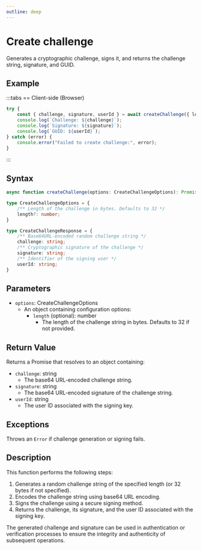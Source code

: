 ```yaml
---
outline: deep
---
```


# Create challenge

Generates a cryptographic challenge, signs it, and returns the challenge string, signature, and GUID.

## Example

:::tabs
== Client-side (Browser)
```typescript
try {
    const { challenge, signature, userId } = await createChallenge({ length: 32 });
    console.log(`Challenge: ${challenge}`);
    console.log(`Signature: ${signature}`);
    console.log(`GUID: ${userId}`);
} catch (error) {
    console.error("Failed to create challenge:", error);
}
```
:::

## Syntax

```typescript
async function createChallenge(options: CreateChallengeOptions): Promise<CreateChallengeResponse>

type CreateChallengeOptions = {
    /** Length of the challenge in bytes. Defaults to 32 */
    length?: number;
}

type CreateChallengeResponse = {
    /** Base64URL-encoded random challenge string */
    challenge: string;
    /** Cryptographic signature of the challenge */
    signature: string;
    /** Identifier of the signing user */
    userId: string;
}
```

## Parameters

- `options`: CreateChallengeOptions
  - An object containing configuration options:
    - `length` (optional): number
      - The length of the challenge string in bytes. Defaults to 32 if not provided.

## Return Value

Returns a Promise that resolves to an object containing:

- `challenge`: string
  - The base64 URL-encoded challenge string.
- `signature`: string
  - The base64 URL-encoded signature of the challenge string.
- `userId`: string
  - The user ID associated with the signing key.

## Exceptions

Throws an `Error` if challenge generation or signing fails.

## Description

This function performs the following steps:

1. Generates a random challenge string of the specified length (or 32 bytes if not specified).
2. Encodes the challenge string using base64 URL encoding.
3. Signs the challenge using a secure signing method.
4. Returns the challenge, its signature, and the user ID associated with the signing key.

The generated challenge and signature can be used in authentication or verification processes to ensure the integrity and authenticity of subsequent operations.